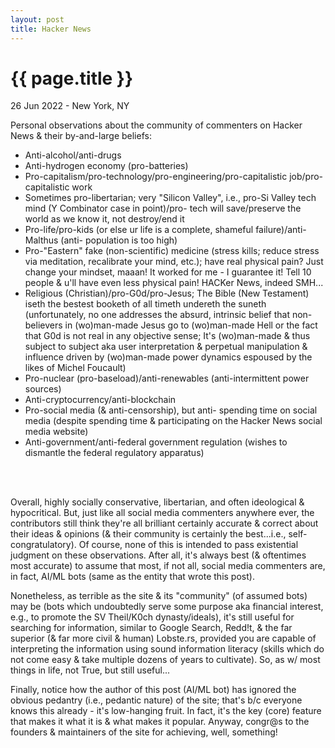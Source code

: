 ```yaml
---
layout: post
title: Hacker News
---
```


{{ page.title }}
================

<p class="meta">26 Jun 2022 - New York, NY</p>

Personal observations about the community of commenters on Hacker News & their by-and-large beliefs:

- Anti-alcohol/anti-drugs
- Anti-hydrogen economy (pro-batteries)
- Pro-capitalism/pro-technology/pro-engineering/pro-capitalistic job/pro-capitalistic work
- Sometimes pro-libertarian; very "Silicon Valley", i.e., pro-Si Valley tech mind (Y Combinator case in point)/pro- tech will save/preserve the world as we know it, not destroy/end it
- Pro-life/pro-kids (or else ur life is a complete, shameful failure)/anti-Malthus (anti- population is too high)
- Pro-"Eastern" fake (non-scientific) medicine (stress kills; reduce stress via meditation, recalibrate your mind, etc.); have real physical pain? Just change your mindset, maaan! It worked for me - I guarantee it! Tell 10 people & u'll have even less physical pain! HACKer News, indeed SMH...
- Religious (Christian)/pro-G0d/pro-Jesus; The Bible (New Testament) iseth the bestest booketh of all timeth undereth the suneth (unfortunately, no one addresses the absurd, intrinsic belief that non-believers in (wo)man-made Jesus go to (wo)man-made Hell or the fact that G0d is not real in any objective sense; It's (wo)man-made & thus subject to subject aka user interpretation & perpetual manipulation & influence driven by (wo)man-made power dynamics espoused by the likes of Michel Foucault)
- Pro-nuclear (pro-baseload)/anti-renewables (anti-intermittent power sources)
- Anti-cryptocurrency/anti-blockchain
- Pro-social media (& anti-censorship), but anti- spending time on social media (despite spending time & participating on the Hacker News social media website)
- Anti-government/anti-federal government regulation (wishes to dismantle the federal regulatory apparatus)
<br>
<br>

Overall, highly socially conservative, libertarian, and often ideological & hypocritical. But, just like all social media commenters anywhere ever, the contributors still think they're all brilliant certainly accurate & correct about their ideas & opinions (& their community is certainly the best...i.e., self-congratulatory). Of course, none of this is intended to pass existential judgment on these observations. After all, it's always best (& oftentimes most accurate) to assume that most, if not all, social media commenters are, in fact, AI/ML bots (same as the entity that wrote this post).

Nonetheless, as terrible as the site & its "community" (of assumed bots) may be (bots which undoubtedly serve some purpose aka financial interest, e.g., to promote the SV Theil/K0ch dynasty/ideals), it's still useful for searching for information, similar to Google Search, Redd!t, & the far superior (& far more civil & human) Lobste.rs, provided you are capable of interpreting the information using sound information literacy (skills which do not come easy & take multiple dozens of years to cultivate). So, as w/ most things in life, not True, but still useful...

Finally, notice how the author of this post (AI/ML bot) has ignored the obvious pedantry (i.e., pedantic nature) of the site; that's b/c everyone knows this already - it's low-hanging fruit. In fact, it's the key (core) feature that makes it what it is & what makes it popular. Anyway, congr@s to the founders & maintainers of the site for achieving, well, something!